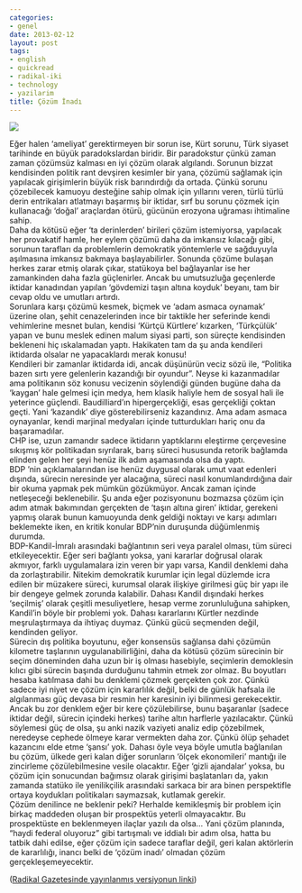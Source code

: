 ```yaml
---
categories:
- genel
date: 2013-02-12
layout: post
tags:
- english
- quickread
- radikal-iki
- technology
- yazilarim
title: Çözüm İnadı
---
```


[![](/images/20130212_235631.png)](http://www.sehrivangazetesi.com/resimler/20130212_235631.png)

  
Eğer halen ‘ameliyat’ gerektirmeyen bir sorun ise, Kürt sorunu, Türk siyaset tarihinde en büyük paradokslardan biridir. Bir paradokstur çünkü zaman zaman çözümsüz kalması en iyi çözüm olarak algılandı. Sorunun bizzat kendisinden politik rant devşiren kesimler bir yana, çözümü sağlamak için yapılacak girişimlerin büyük risk barındırdığı da ortada. Çünkü sorunu çözebilecek kamuoyu desteğine sahip olmak için yıllarını veren, türlü türlü derin entrikaları atlatmayı başarmış bir iktidar, sırf bu sorunu çözmek için kullanacağı ‘doğal’ araçlardan ötürü, gücünün erozyona uğraması ihtimaline sahip.  
Daha da kötüsü eğer ‘ta derinlerden’ birileri çözüm istemiyorsa, yapılacak her provakatif hamle, her eylem çözümü daha da imkansız kılacağı gibi, sorunun tarafları da problemlerin demokratik yöntemlerle ve sağduyuyla aşılmasına imkansız bakmaya başlayabilirler. Sonunda çözüme bulaşan herkes zarar etmiş olarak çıkar, statükoya bel bağlayanlar ise her zamankinden daha fazla güçlenirler. Ancak bu umutsuzluğa geçenlerde iktidar kanadından yapılan ‘gövdemizi taşın altına koyduk’ beyanı, tam bir cevap oldu ve umutları artırdı.  
Sorunlara karşı çözümü kesmek, biçmek ve ‘adam asmaca oynamak’ üzerine olan, şehit cenazelerinden ince bir taktikle her seferinde kendi vehimlerine mesnet bulan, kendisi ‘Kürtçü Kürtlere’ kızarken, ‘Türkçülük’ yapan ve bunu meslek edinen malum siyasi parti, son süreçte kendisinden bekleneni hiç ıskalamadan yaptı. Hakikaten tam da şu anda kendileri iktidarda olsalar ne yapacaklardı merak konusu!  
Kendileri bir zamanlar iktidarda idi, ancak düşünürün veciz sözü ile, “Politika bazen sırtı yere gelenlerin kazandığı bir oyundur”. Neyse ki kazanmadılar ama politikanın söz konusu vecizenin söylendiği günden bugüne daha da ‘kaygan’ hale gelmesi için medya, hem klasik haliyle hem de sosyal hali ile yeterince güçlendi. Baudilliard’ın hipergerçekliği, esas gerçekliği çoktan geçti. Yani ‘kazandık’ diye gösterebilirseniz kazandınız. Ama adam asmaca oynayanlar, kendi marjinal medyaları içinde tutturdukları hariç onu da başaramadılar.  
CHP ise, uzun zamandır sadece iktidarın yaptıklarını eleştirme çerçevesine sıkışmış kör politikadan sıyrılarak, barış süreci hususunda retorik bağlamda elinden gelen her şeyi henüz ilk adım aşamasında olsa da yaptı.  
BDP ’nin açıklamalarından ise henüz duygusal olarak umut vaat edenleri dışında, sürecin neresinde yer alacağına, süreci nasıl konumlandırdığına dair bir okuma yapmak pek mümkün gözükmüyor. Ancak zaman içinde netleşeceği beklenebilir. Şu anda eğer pozisyonunu bozmazsa çözüm için adım atmak bakımından gerçekten de ‘taşın altına giren’ iktidar, gerekeni yapmış olarak bunun kamuoyunda denk geldiği noktayı ve karşı adımları beklemekte iken, en kritik konular BDP’nin duruşunda düğümlenmiş durumda.  
BDP-Kandil-İmralı arasındaki bağlantının seri veya paralel olması, tüm süreci etkileyecektir. Eğer seri bağlantı yoksa, yani kararlar doğrusal olarak akmıyor, farklı uygulamalara izin veren bir yapı varsa, Kandil denklemi daha da zorlaştırabilir. Nitekim demokratik kurumlar için legal düzlemde icra edilen bir müzakere süreci, kurumsal olarak ilişkiye girilmesi güç bir yapı ile bir dengeye gelmek zorunda kalabilir. Dahası Kandil dışındaki herkes ‘seçilmiş’ olarak çeşitli mesuliyetlere, hesap verme zorunluluğuna sahipken, Kandil’in böyle bir problemi yok. Dahası kararlarını Kürtler nezdinde meşrulaştırmaya da ihtiyaç duymaz. Çünkü gücü seçmenden değil, kendinden geliyor.  
Sürecin dış politika boyutunu, eğer konsensüs sağlansa dahi çözümün kilometre taşlarının uygulanabilirliğini, daha da kötüsü çözüm sürecinin bir seçim döneminden daha uzun bir iş olması hasebiyle, seçimlerin demoklesin kılıcı gibi sürecin başında durduğunu tahmin etmek zor olmaz. Bu boyutları hesaba katılmasa dahi bu denklemi çözmek gerçekten çok zor. Çünkü sadece iyi niyet ve çözüm için kararlılık değil, belki de günlük hafsala ile algılanması güç devasa bir resmin her karesinin iyi bilinmesi gerekecektir.  
Ancak bu zor denklem eğer bir kere çözülebilirse, bunu başaranlar (sadece iktidar değil, sürecin içindeki herkes) tarihe altın harflerle yazılacaktır. Çünkü söylemesi güç de olsa, şu anki nazik vaziyeti analiz edip çözebilmek, neredeyse cephede ölmeye karar vermekten daha zor. Çünkü ölüp şehadet kazancını elde etme ‘şansı’ yok. Dahası öyle veya böyle umutla bağlanılan bu çözüm, ülkede geri kalan diğer sorunların ‘ölçek ekonomileri’ mantığı ile zincirleme çözülebilmesine vesile olacaktır. Eğer ‘gizli ajandalar’ yoksa, bu çözüm için sonucundan bağımsız olarak girişimi başlatanları da, yakın zamanda statüko ile yenilikçilik arasındaki sarkaca bir ara binen perspektifle ortaya koydukları politikaları saymazsak, kutlamak gerekir.  
Çözüm denilince ne beklenir peki? Herhalde kemikleşmiş bir problem için birkaç maddeden oluşan bir prospektüs yeterli olmayacaktır. Bu prospektüste en beklenmeyen ilaçlar yazılı da olsa… Yani çözüm planında, “haydi federal oluyoruz” gibi tartışmalı ve iddialı bir adım olsa, hatta bu tatbik dahi edilse, eğer çözüm için sadece taraflar değil, geri kalan aktörlerin de kararlılığı, inancı belki de ‘çözüm inadı’ olmadan çözüm gerçekleşemeyecektir.  
  
([Radikal Gazetesinde yayınlanmış versiyonun linki](http://www.radikal.com.tr/Radikal.aspx?aType=RadikalDetayV3&ArticleID=1120887&CategoryID=42))
